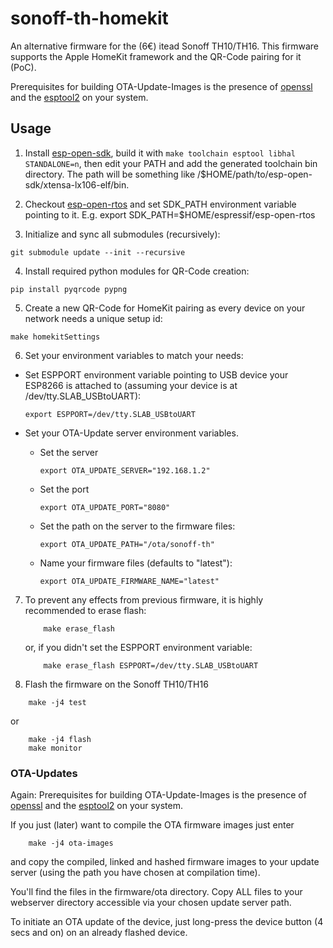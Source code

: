 # sonoff-th-homekit

An alternative firmware for the (6€) itead Sonoff TH10/TH16. This firmware supports the Apple HomeKit framework and the QR-Code pairing for it (PoC).

Prerequisites for building OTA-Update-Images is the presence of [openssl](https://www.openssl.org) and the [esptool2](https://github.com/raburton/esptool2) on your system.

## Usage

1. Install [esp-open-sdk](https://github.com/pfalcon/esp-open-sdk), build it with `make toolchain esptool libhal STANDALONE=n`, then edit your PATH and add the generated toolchain bin directory. The path will be something like /$HOME/path/to/esp-open-sdk/xtensa-lx106-elf/bin.

2. Checkout [esp-open-rtos](https://github.com/SuperHouse/esp-open-rtos) and set SDK_PATH environment variable pointing to it. E.g. export SDK_PATH=$HOME/espressif/esp-open-rtos

3. Initialize and sync all submodules (recursively):
```shell
git submodule update --init --recursive
```

4. Install required python modules for QR-Code creation:
```shell
pip install pyqrcode pypng
```

5. Create a new QR-Code for HomeKit pairing as every device on your network needs a unique setup id:
```shell
make homekitSettings
```
6. Set your environment variables to match your needs:

  * Set ESPPORT environment variable pointing to USB device your ESP8266 is attached
     to (assuming your device is at /dev/tty.SLAB_USBtoUART):
     ```shell
     export ESPPORT=/dev/tty.SLAB_USBtoUART
     ```
  * Set your OTA-Update server environment variables.
    * Set the server

      ```shell
      export OTA_UPDATE_SERVER="192.168.1.2"
      ```
    * Set the port

      ```shell
      export OTA_UPDATE_PORT="8080"
      ```
    * Set the path on the server to the firmware files:

      ```shell
      export OTA_UPDATE_PATH="/ota/sonoff-th"
      ```
    * Name your firmware files (defaults to "latest"):

      ```shell
      export OTA_UPDATE_FIRMWARE_NAME="latest"
      ```

7. To prevent any effects from previous firmware, it is highly recommended to erase flash:
    ```shell
        make erase_flash
    ```
    or, if you didn't set the ESPPORT environment variable:
    ```shell
        make erase_flash ESPPORT=/dev/tty.SLAB_USBtoUART
    ```
8. Flash the firmware on the Sonoff TH10/TH16
```shell
    make -j4 test
```
  or
```shell
    make -j4 flash
    make monitor
```

### OTA-Updates
Again: Prerequisites for building OTA-Update-Images is the presence of [openssl](https://www.openssl.org) and the [esptool2](https://github.com/raburton/esptool2) on your system.

If you just (later) want to compile the OTA firmware images just enter
```shell
    make -j4 ota-images
```
and copy the compiled, linked and hashed firmware images
to your update server (using the path you have chosen at compilation time).

You'll find the files in the firmware/ota directory. Copy ALL files to your webserver directory accessible via your chosen update server path.

To initiate an OTA update of the device, just long-press the device button (4 secs and on) on an already flashed device.
